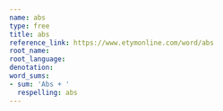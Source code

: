 ```yaml
---
name: abs
type: free
title: abs
reference_link: https://www.etymonline.com/word/abs
root_name: 
root_language: 
denotation: 
word_sums:
- sum: 'Abs + '
  respelling: abs
---
```

